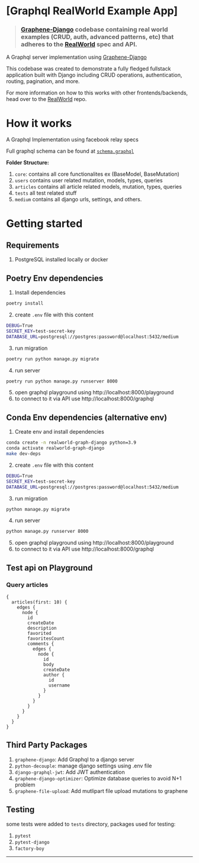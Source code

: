 
 
# [Graphql RealWorld Example App] 


> ### [Graphene-Django](https://docs.graphene-python.org/projects/django/en/latest/#graphene-django) codebase containing real world examples (CRUD, auth, advanced patterns, etc) that adheres to the [RealWorld](https://github.com/gothinkster/realworld) spec and API.

A Graphql server implementation using [Graphene-Django](https://docs.graphene-python.org/projects/django/en/latest/#graphene-django)

This codebase was created to demonstrate a fully fledged fullstack application built with Django including CRUD operations, authentication, routing, pagination, and more.

For more information on how to this works with other frontends/backends, head over to the [RealWorld](https://github.com/gothinkster/realworld) repo.

# How it works
A Graphql Implementation using facebook relay specs

Full graphql schema can be found at [`schema.graphql`](https://github.com/ramzitannous/medium-graphql-backend/blob/master/schema.graphql)

**Folder Structure:**
1) `core`: contains all core functionalites ex (BaseModel, BaseMutation)
2) `users` contains user related mutation, models, types, queries
3) `articles` contains all article related models, mutation, types, queries
4) `tests` all test related stuff
5) `medium` contains all django urls, settings, and others.

# Getting started

## Requirements

1) PostgreSQL installed locally or docker

## Poetry Env dependencies

1) Install dependencies
```bash
poetry install
```
2) create `.env` file with this content
```bash
DEBUG=True
SECRET_KEY=test-secret-key
DATABASE_URL=postgresql://postgres:password@localhost:5432/medium
```
3) run migration
```bash
poetry run python manage.py migrate
```
4) run server
```bash
poetry run python manage.py runserver 8000
```
5) open graphql playground using http://localhost:8000/playground
6) to connect to it via API use http://localhost:8000/graphql

## Conda Env dependencies (alternative env)

1) Create env and install dependencies
```bash
conda create -n realworld-graph-django python=3.9
conda activate realworld-graph-django
make dev-deps
```
2) create `.env` file with this content
```bash
DEBUG=True
SECRET_KEY=test-secret-key
DATABASE_URL=postgresql://postgres:password@localhost:5432/medium
```
3) run migration
```bash
python manage.py migrate
```
4) run server
```bash
python manage.py runserver 8000
```
5) open graphql playground using http://localhost:8000/playground
6) to connect to it via API use http://localhost:8000/graphql

## Test api on Playground

### Query articles 
```
{
  articles(first: 10) {
    edges {
      node {
        id
        createDate
        description
        favorited
        favoritesCount
        comments {
          edges {
            node {
              id
              body
              createDate
              author {
                id
                username
              }
            }
          }
        }
      }
    }
  }
}
```


## Third Party Packages
1) `graphene-django`: Add Graphql to a django server
2) `python-decouple`: manage django settings using .env file
3) `django-graphql-jwt`: Add JWT authentication
4) `graphene-django-optimizer`: Optimize database queries to avoid N+1 problem
5) `graphene-file-upload`: Add mutlipart file upload mutations to graphene

## Testing
some tests were added to `tests` directory, packages used for testing:
1) `pytest`
2) `pytest-django`
3) `factory-boy`
****
